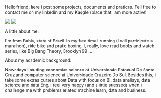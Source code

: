 Hello friend, here i post some projects, documents and pratices. Fell free to contact me on my linkedin and my Kaggle (place that i am more active)


[<img src="https://img.shields.io/badge/LinkedIn-0077B5?style=for-the-badge&logo=linkedin&logoColor=white" />](https://www.linkedin.com/in/joaomouras/)
[<img src="https://user-images.githubusercontent.com/79487602/144091820-261f8816-f8d2-47c8-98ca-b97163a8bfa8.png"/>](https://www.kaggle.com/joaomouras)


A little about me:

I'm from Bahia, state of Brazil. In my free time i running (I will participate a marathon), ride bike and pratic boxing.
I, really, love read books and watch series, like Big Bang Theory, Brooklyn 99 ...

About my academic background:

Nowadays i studing economics science at Universidade Estadual De Santa Cruz and computer science at Universidade Cruzeiro Do Sul. Besides this, i take some extras curses about Data with focus on BI, data analisys, data science and data Eng.
I feel very happy (and a little stressed) when i challenge me with problems related machine learn, data and business.
